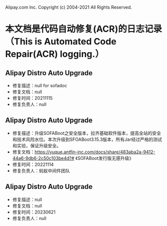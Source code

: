 Alipay.com Inc. Copyright (c) 2004-2021 All Rights Reserved.
# 本文档是代码自动修复(ACR)的日志记录（This is Automated Code Repair(ACR) logging.）
## Alipay Distro Auto Upgrade
- 修复描述：null for sofadoc
- 修复文档：null
- 修复时间：20211115
- 修复负责人：null

## Alipay Distro Auto Upgrade
- 修复描述：升级SOFABoot之安全版本，拉齐基础软件版本，提高全站的安全和技术风险水位。本次升级到SFOABoot3.15.3版本，所有Jar经过严格的测试和实验，保证升级安全。
- 修复文档：https://yuque.antfin-inc.com/docs/share/483aba2a-9412-44a6-9db6-2c50c103be4d?# 《SOFABoot发行版无感升级》
- 修复时间：20221114
- 修复负责人：蚂蚁中间件团队

## Alipay Distro Auto Upgrade
- 修复描述：null
- 修复文档：null
- 修复时间：20230621
- 修复负责人：null

